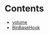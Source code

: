 

# Contents
- [volume](/src/pool-bin/volume)
- [BinBaseHook](BinBaseHook.sol/abstract.BinBaseHook.md)
